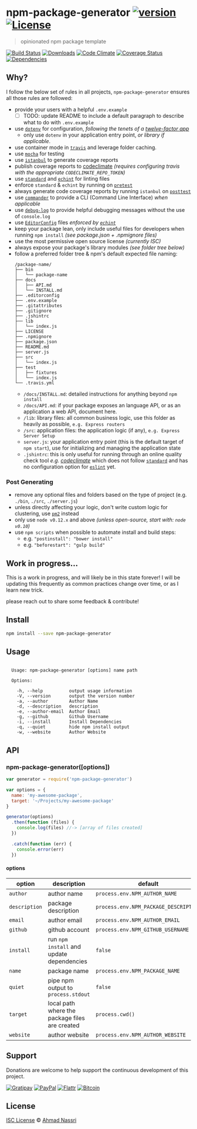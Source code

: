 # npm-package-generator [![version][npm-version]][npm-url] [![License][npm-license]][license-url]

> opinionated npm package template

[![Build Status][travis-image]][travis-url]
[![Downloads][npm-downloads]][npm-url]
[![Code Climate][codeclimate-quality]][codeclimate-url]
[![Coverage Status][codeclimate-coverage]][codeclimate-url]
[![Dependencies][david-image]][david-url]

## Why?

I follow the below set of rules in all projects, `npm-package-generator` ensures all those rules are followed:

- provide your users with a helpful `.env.example`
  - [ ] TODO: update README to include a default paragraph to describe what to do with `.env.example`
- use [`dotenv`](https://www.npmjs.com/package/dotenv) for configuration, *following the tenets of a [twelve-factor app](http://12factor.net/)*
  - only use `dotenv` in your application entry point, *or library if applicable*.
- use container mode in [`travis`](https://travis-ci.org/) and leverage folder caching.
- use [`mocha`](https://www.npmjs.com/package/mocha) for testing
- use [`istanbul`](https://www.npmjs.com/package/istanbul) to generate coverage reports
- publish coverage reports to [codeclimate](https://codeclimate.com/) *(requires configuring travis with the appropriate `CODECLIMATE_REPO_TOKEN`)*
- use [`standard`](https://www.npmjs.com/package/standard) and [`echint`](https://www.npmjs.com/package/echint) for linting files
- enforce `standard` & `echint` by running on [`pretest`](https://docs.npmjs.com/misc/scripts)
- always generate code coverage reports by running `istanbul` on [`posttest`](https://docs.npmjs.com/misc/scripts)
- use [`commander`](https://www.npmjs.com/package/commander) to provide a CLI (Command Line Interface) *when applicable*
- use [`debug-log`](https://www.npmjs.com/package/debug-log) to provide helpful debugging messages without the use of `console.log`
- use [`EditorConfig`](http://editorconfig.org/) files *enforced by [`echint`](https://www.npmjs.com/package/echint)*
- keep your package lean, only include useful files for developers when running `npm install` *(see package.json + .npmignore files)*
- use the most permissive open source license *(currently ISC)*
- always expose your package's library modules *(see folder tree below)*
- follow a preferred folder tree & npm's default expected file naming:
  ```
  /package-name/
  ├── bin
  │   └── package-name
  ├── docs
  │   ├── API.md
  │   └── INSTALL.md
  ├── .editorconfig
  ├── .env.example
  ├── .gitattributes
  ├── .gitignore
  ├── .jshintrc
  ├── lib
  │   └── index.js
  ├── LICENSE
  ├── .npmignore
  ├── package.json
  ├── README.md
  ├── server.js
  ├── src
  │   └── index.js
  ├── test
  │   ├── fixtures
  │   └── index.js
  └── .travis.yml

  ```
  - `/docs/INSTALL.md`: detailed instructions for anything beyond `npm install`
  - `/docs/API.md`: if your package exposes an language API, or as an application a web API, document here.
  - `/lib`: library files: all common business logic, use this folder as heavily as possible, `e.g. Express routers`
  - `/src`: application files: the application logic (if any), `e.g. Express Server Setup`
  - `server.js`: your application entry point (this is the default target of `npm start`), use for initializing and managing the application state
  - `.jshintrc`: this is only useful for running through an online quality check tool *e.g. [codeclimate](https://codeclimate.com/)* which does not follow [`standard`](https://www.npmjs.com/package/standard) and has no configuration option for [`eslint`](http://eslint.org/) yet.

### Post Generating

- remove any optional files and folders based on the type of project (e.g. `./bin`, `./src`, `./server.js`)
- unless directly affecting your logic, don't write custom logic for clustering, use [`pm2`](https://www.npmjs.com/package/pm2) instead
- only use `node v0.12.x` and above *(unless open-source, start with: `node v0.10`)*
- use `npm scripts` when possible to automate install and build steps:
  - e.g. `"postinstall": "bower install"`
  - e.g. `"beforestart": "gulp build"`

## Work in progress...

This is a work in progress, and will likely be in this state forever!
I will be updating this frequently as common practices change over time, or as I learn new trick.

please reach out to share some feedback & contribute!

## Install

```sh
npm install --save npm-package-generator
```

## Usage

```

  Usage: npm-package-generator [options] name path

  Options:

    -h, --help          output usage information
    -V, --version       output the version number
    -a, --author        Author Name
    -d, --description   description
    -e, --author-email  Author Email
    -g, --github        Github Username
    -i, --install       Install Dependencies
    -q, --quiet         hide npm install output
    -w, --website       Author Website

```

## API

### npm-package-generator([options])

```js
var generator = require('npm-package-generator')

var options = {
  name: 'my-awesome-package',
  target: '~/Projects/my-awesome-package'
}

generator(options)
  .then(function (files) {
    console.log(files) //-> [array of files created]
  })

  .catch(function (err) {
    console.error(err)
  })
```

#### options

| option        | description                                     | default                               |
| ------------- | ----------------------------------------------- | ------------------------------------- |
| `author`      | author name                                     | `process.env.NPM_AUTHOR_NAME`         |
| `description` | package description                             | `process.env.NPM_PACKAGE_DESCRIPTION` |
| `email`       | author email                                    | `process.env.NPM_AUTHOR_EMAIL`        |
| `github`      | github account                                  | `process.env.NPM_GITHUB_USERNAME`     |
| `install`     | run `npm install` and update dependencies       | `false`                               |
| `name`        | package name                                    | `process.env.NPM_PACKAGE_NAME`        |
| `quiet`       | pipe npm output to `process.stdout`             | `false`                               |
| `target`      | local path where the package files are created  | `process.cwd()`                       |
| `website`     | author website                                  | `process.env.NPM_AUTHOR_WEBSITE`      |

## Support

Donations are welcome to help support the continuous development of this project.

[![Gratipay][gratipay-image]][gratipay-url]
[![PayPal][paypal-image]][paypal-url]
[![Flattr][flattr-image]][flattr-url]
[![Bitcoin][bitcoin-image]][bitcoin-url]

## License

[ISC License](LICENSE) &copy; [Ahmad Nassri](https://www.ahmadnassri.com/)

[license-url]: https://github.com/ahmadnassri/npm-package-generator/blob/master/LICENSE

[travis-url]: https://travis-ci.org/ahmadnassri/npm-package-generator
[travis-image]: https://img.shields.io/travis/ahmadnassri/npm-package-generator.svg?style=flat-square

[npm-url]: https://www.npmjs.com/package/npm-package-generator
[npm-license]: https://img.shields.io/npm/l/npm-package-generator.svg?style=flat-square
[npm-version]: https://img.shields.io/npm/v/npm-package-generator.svg?style=flat-square
[npm-downloads]: https://img.shields.io/npm/dm/npm-package-generator.svg?style=flat-square

[codeclimate-url]: https://codeclimate.com/github/ahmadnassri/npm-package-generator
[codeclimate-quality]: https://img.shields.io/codeclimate/github/ahmadnassri/npm-package-generator.svg?style=flat-square
[codeclimate-coverage]: https://img.shields.io/codeclimate/coverage/github/ahmadnassri/npm-package-generator.svg?style=flat-square

[david-url]: https://david-dm.org/ahmadnassri/npm-package-generator
[david-image]: https://img.shields.io/david/ahmadnassri/npm-package-generator.svg?style=flat-square

[gratipay-url]: https://www.gratipay.com/ahmadnassri/
[gratipay-image]: https://img.shields.io/gratipay/ahmadnassri.svg?style=flat-square

[paypal-url]: https://www.paypal.com/cgi-bin/webscr?cmd=_s-xclick&hosted_button_id=UJ2B2BTK9VLRS&on0=project&os0=npm-package-generator
[paypal-image]: http://img.shields.io/badge/paypal-donate-green.svg?style=flat-square

[flattr-url]: https://flattr.com/submit/auto?user_id=ahmadnassri&url=https://github.com/ahmadnassri/npm-package-generator&title=npm-package-generator&language=&tags=github&category=software
[flattr-image]: http://img.shields.io/badge/flattr-donate-green.svg?style=flat-square

[bitcoin-image]: http://img.shields.io/badge/bitcoin-1Nb46sZRVG3or7pNaDjthcGJpWhvoPpCxy-green.svg?style=flat-square
[bitcoin-url]: https://www.coinbase.com/checkouts/ae383ae6bb931a2fa5ad11cec115191e?name=npm-package-generator
